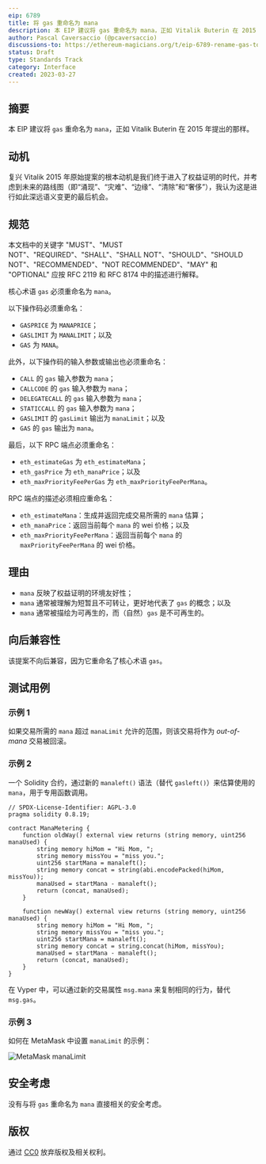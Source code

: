 ```yaml
---
eip: 6789
title: 将 gas 重命名为 mana
description: 本 EIP 建议将 gas 重命名为 mana，正如 Vitalik Buterin 在 2015 年提出的那样
author: Pascal Caversaccio (@pcaversaccio)
discussions-to: https://ethereum-magicians.org/t/eip-6789-rename-gas-to-mana/13570
status: Draft
type: Standards Track
category: Interface
created: 2023-03-27
---
```


## 摘要

本 EIP 建议将 `gas` 重命名为 `mana`，正如 Vitalik Buterin 在 2015 年提出的那样。

## 动机

复兴 Vitalik 2015 年原始提案的根本动机是我们终于进入了权益证明的时代，并考虑到未来的路线图（即“涌现”、“灾难”、“边缘”、“清除”和“奢侈”），我认为这是进行如此深远语义变更的最后机会。

## 规范

本文档中的关键字 "MUST"、"MUST NOT"、"REQUIRED"、"SHALL"、"SHALL NOT"、"SHOULD"、"SHOULD NOT"、"RECOMMENDED"、"NOT RECOMMENDED"、"MAY" 和 "OPTIONAL" 应按 RFC 2119 和 RFC 8174 中的描述进行解释。

核心术语 `gas` 必须重命名为 `mana`。

以下操作码必须重命名：

- `GASPRICE` 为 `MANAPRICE`；
- `GASLIMIT` 为 `MANALIMIT`；以及
- `GAS` 为 `MANA`。

此外，以下操作码的输入参数或输出也必须重命名：

- `CALL` 的 `gas` 输入参数为 `mana`；
- `CALLCODE` 的 `gas` 输入参数为 `mana`；
- `DELEGATECALL` 的 `gas` 输入参数为 `mana`；
- `STATICCALL` 的 `gas` 输入参数为 `mana`；
- `GASLIMIT` 的 `gasLimit` 输出为 `manaLimit`；以及
- `GAS` 的 `gas` 输出为 `mana`。

最后，以下 RPC 端点必须重命名：

- `eth_estimateGas` 为 `eth_estimateMana`；
- `eth_gasPrice` 为 `eth_manaPrice`；以及
- `eth_maxPriorityFeePerGas` 为 `eth_maxPriorityFeePerMana`。

RPC 端点的描述必须相应重命名：

- `eth_estimateMana`：生成并返回完成交易所需的 `mana` 估算；
- `eth_manaPrice`：返回当前每个 `mana` 的 wei 价格；以及
- `eth_maxPriorityFeePerMana`：返回当前每个 `mana` 的 `maxPriorityFeePerMana` 的 wei 价格。

## 理由

- `mana` 反映了权益证明的环境友好性；
- `mana` 通常被理解为短暂且不可转让，更好地代表了 `gas` 的概念；以及
- `mana` 通常被描绘为可再生的，而（自然）`gas` 是不可再生的。

## 向后兼容性

该提案不向后兼容，因为它重命名了核心术语 `gas`。

## 测试用例

### 示例 1

如果交易所需的 `mana` 超过 `manaLimit` 允许的范围，则该交易将作为 _out-of-mana_ 交易被回滚。

### 示例 2

一个 Solidity 合约，通过新的 `manaleft()` 语法（替代 `gasleft()`）来估算使用的 `mana`，用于专用函数调用。

```solidity
// SPDX-License-Identifier: AGPL-3.0
pragma solidity 0.8.19;

contract ManaMetering {
    function oldWay() external view returns (string memory, uint256 manaUsed) {
        string memory hiMom = "Hi Mom, ";
        string memory missYou = "miss you.";
        uint256 startMana = manaleft();
        string memory concat = string(abi.encodePacked(hiMom, missYou));
        manaUsed = startMana - manaleft();
        return (concat, manaUsed);
    }

    function newWay() external view returns (string memory, uint256 manaUsed) {
        string memory hiMom = "Hi Mom, ";
        string memory missYou = "miss you.";
        uint256 startMana = manaleft();
        string memory concat = string.concat(hiMom, missYou);
        manaUsed = startMana - manaleft();
        return (concat, manaUsed);
    }
}
```

在 Vyper 中，可以通过新的交易属性 `msg.mana` 来复制相同的行为，替代 `msg.gas`。

### 示例 3

如何在 MetaMask 中设置 `manaLimit` 的示例：

![MetaMask manaLimit](../assets/eip-6789/MetaMask_ManaLimit.png)

## 安全考虑

没有与将 `gas` 重命名为 `mana` 直接相关的安全考虑。

## 版权

通过 [CC0](../LICENSE.md) 放弃版权及相关权利。